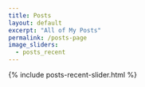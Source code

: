 ```yaml
---
title: Posts
layout: default
excerpt: "All of My Posts"
permalink: /posts-page
image_sliders:
  - posts_recent
---
```


<div class="container">
	{% include posts-recent-slider.html %}
</div>